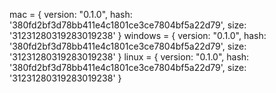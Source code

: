 mac = {
version: "0.1.0",
hash: '380fd2bf3d78bb411e4c1801ce3ce7804bf5a22d79',
size: '31231280319283019238'
}
windows = {
version: "0.1.0",
hash: '380fd2bf3d78bb411e4c1801ce3ce7804bf5a22d79',
size: '31231280319283019238'
}
linux = {
version: "0.1.0",
hash: '380fd2bf3d78bb411e4c1801ce3ce7804bf5a22d79',
size: '31231280319283019238'
}
